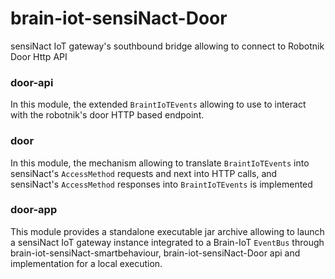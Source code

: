 # brain-iot-sensiNact-Door

sensiNact IoT gateway's southbound bridge allowing to connect to Robotnik Door Http API 

### door-api

In this module, the extended `BraintIoTEvents` allowing to use to interact with the robotnik's door HTTP based endpoint.

### door

In this module, the mechanism allowing to translate `BraintIoTEvents` into sensiNact's `AccessMethod` requests and next into HTTP calls, and sensiNact's `AccessMethod` responses into `BraintIoTEvents` is implemented

### door-app

This module provides a standalone executable jar archive allowing to launch a sensiNact IoT gateway instance integrated to a Brain-IoT `EventBus` through brain-iot-sensiNact-smartbehaviour, brain-iot-sensiNact-Door api and implementation for a local execution.
